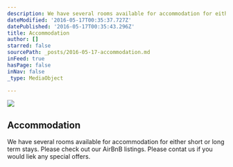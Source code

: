 ```yaml
---
description: We have several rooms available for accommodation for either short or long term stays. Please check out our AirBnB listings. Please contat us if you would liek any special offers.
dateModified: '2016-05-17T00:35:37.727Z'
datePublished: '2016-05-17T00:35:43.296Z'
title: Accommodation
author: []
starred: false
sourcePath: _posts/2016-05-17-accommodation.md
inFeed: true
hasPage: false
inNav: false
_type: MediaObject

---
```

<article style=""><img src="https://the-grid-user-content.s3-us-west-2.amazonaws.com/98952acf-9174-4ce2-956b-7ac40f44ae9a.jpg" /><h1>Accommodation</h1><p>We have several rooms available for accommodation for either short or long term stays. Please check out our AirBnB listings. Please contat us if you would liek any special offers.</p></article>